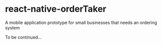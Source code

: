 # react-native-orderTaker
A mobile application prototype for small businesses that needs an ordering system

To be continued...
